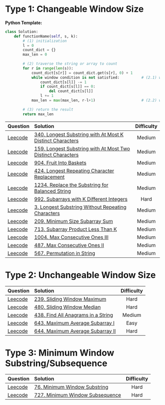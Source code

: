 # Type 1: Changeable Window Size
**Python Template:**
```Python
class Solution:
    def functionName(self, s, k):
        # (1) initialization
        l = 0
        count_dict = {}
        max_len = 0
        
        # (2) traverse the string or array to count
        for r in range(len(s)):
            count_dict[s[r]] = count_dict.get(s[r], 0) + 1
            while window condition is not satisfied:          # (2.1) window condition is not satisfied
                count_dict[s[l]] -= 1
                if count_dict[s[l]] == 0:
                    del count_dict[s[l]]
                l += 1
            max_len = max(max_len, r-l+1)                     # (2.2) window condition is satisfied
            
        # (3) return the result
        return max_len
```

| Question |    Solution   |  Difficulty |
|----------|:-------------|:------:|
| [Leecode](https://leetcode.com/problems/longest-substring-with-at-most-k-distinct-characters/)    |  [340. Longest Substring with At Most K Distinct Characters](https://github.com/JimengShi/Leetcode-Data-Structures-Algorithms/blob/master/14%20Sliding%20Window/340.%20Longest%20Substring%20with%20At%20Most%20K%20Distinct%20Characters.py) | Medium |
| [Leecode](https://leetcode.com/problems/longest-substring-with-at-most-two-distinct-characters/)    |  [159. Longest Substring with At Most Two Distinct Characters](https://github.com/JimengShi/Leetcode-Data-Structures-Algorithms/blob/master/14%20Sliding%20Window/159.%20Longest%20Substring%20with%20At%20Most%20Two%20Distinct%20Characters.py) | Medium |
| [Leecode](https://leetcode.com/problems/fruit-into-baskets/)    |  [904. Fruit Into Baskets](https://github.com/JimengShi/Leetcode-Data-Structures-Algorithms/blob/master/14%20Sliding%20Window/904.%20Fruit%20Into%20Baskets.py) | Medium |
| [Leecode](https://leetcode.com/problems/longest-repeating-character-replacement/)    |  [424. Longest Repeating Character Replacement](https://github.com/JimengShi/Leetcode-Data-Structures-Algorithms/blob/master/14%20Sliding%20Window/424.%20Longest%20Repeating%20Character%20Replacement.py) | Medium |
| [Leecode](https://leetcode.com/problems/replace-the-substring-for-balanced-string/)    |  [1234. Replace the Substring for Balanced String](https://github.com/JimengShi/Leetcode-Data-Structures-Algorithms/blob/master/14%20Sliding%20Window/1234.%20Replace%20the%20Substring%20for%20Balanced%20String.py) | Medium |
| [Leecode](https://leetcode.com/problems/subarrays-with-k-different-integers/)    |  [992. Subarrays with K Different Integers](https://github.com/JimengShi/Leetcode-Data-Structures-Algorithms/blob/master/14%20Sliding%20Window/992.%20Subarrays%20with%20K%20Different%20Integers.py) | Hard |
| [Leecode](https://leetcode.com/problems/longest-substring-without-repeating-characters/)    |  [3. Longest Substring Without Repeating Characters](https://github.com/JimengShi/Leetcode-Data-Structures-Algorithms/blob/master/14%20Sliding%20Window/3.%20Longest%20Substring%20Without%20Repeating%20Characters.py) | Medium |
| [Leecode](https://leetcode.com/problems/minimum-size-subarray-sum/)    |  [209. Minimum Size Subarray Sum](https://github.com/JimengShi/Leetcode-Data-Structures-Algorithms/blob/master/14%20Sliding%20Window/209.%20Minimum%20Size%20Subarray%20Sum.py) | Medium |
| [Leecode](https://leetcode.com/problems/subarray-product-less-than-k/)    |  [713. Subarray Product Less Than K](https://github.com/JimengShi/Leetcode-Data-Structures-Algorithms/blob/master/14%20Sliding%20Window/713.%20Subarray%20Product%20Less%20Than%20K.py) | Medium |
| [Leecode](https://leetcode.com/problems/max-consecutive-ones-iii/)    |  [1004. Max Consecutive Ones III](https://github.com/JimengShi/Leetcode-Data-Structures-Algorithms/blob/master/14%20Sliding%20Window/713.%20Subarray%20Product%20Less%20Than%20K.py) | Medium |
| [Leecode](https://leetcode.com/problems/max-consecutive-ones-ii/)    |  [487. Max Consecutive Ones II](https://github.com/JimengShi/Leetcode-Data-Structures-Algorithms/blob/master/14%20Sliding%20Window/487.%20Max%20Consecutive%20Ones%20II.py) | Medium |
| [Leecode](https://leetcode.com/problems/permutation-in-string/)    |  [567. Permutation in String](https://github.com/JimengShi/Leetcode-Data-Structures-Algorithms/blob/master/14%20Sliding%20Window/1004.%20Max%20Consecutive%20Ones%20III.py) | Medium |


# Type 2: Unchangeable Window Size
| Question |    Solution   |  Difficulty |
|----------|:-------------|:------:|
| [Leecode](https://leetcode.com/problems/sliding-window-maximum/)    |  [239. Sliding Window Maximum](https://github.com/JimengShi/Leetcode-Data-Structures-Algorithms/blob/master/14%20Sliding%20Window/239.%20Sliding%20Window%20Maximum.py) | Hard |
| [Leecode](https://leetcode.com/problems/sliding-window-median/)    |  [480. Sliding Window Median](https://github.com/JimengShi/Leetcode-Data-Structures-Algorithms/blob/master/14%20Sliding%20Window/480.%20Sliding%20Window%20Median.py) | Hard |
| [Leecode](https://leetcode.com/problems/find-all-anagrams-in-a-string/)    |  [438. Find All Anagrams in a String](https://github.com/JimengShi/Leetcode-Data-Structures-Algorithms/blob/master/14%20Sliding%20Window/438.%20Find%20All%20Anagrams%20in%20a%20String.py) | Medium |
| [Leecode](https://leetcode.com/problems/maximum-average-subarray-i/)    |  [643. Maximum Average Subarray I](https://github.com/JimengShi/Leetcode-Data-Structures-Algorithms/blob/master/14%20Sliding%20Window/643.%20Maximum%20Average%20Subarray%20I.py) | Easy |
| [Leecode](https://leetcode.com/problems/maximum-average-subarray-ii/)    |  [644. Maximum Average Subarray II](https://github.com/JimengShi/Leetcode-Data-Structures-Algorithms/blob/master/14%20Sliding%20Window/644.%20Maximum%20Average%20Subarray%20II.py) | Hard |



# Type 3: Minimum Window Substring/Subsequence
| Question |    Solution   |  Difficulty |
|----------|:-------------|:------:|
| [Leecode](https://leetcode.com/problems/minimum-window-substring/)    |  [76. Minimum Window Substring](https://github.com/JimengShi/Leetcode-Data-Structures-Algorithms/blob/master/14%20Sliding%20Window/76.%20Minimum%20Window%20Substring.py) | Hard |
| [Leecode](https://leetcode.com/problems/minimum-window-subsequence/)    |  [727. Minimum Window Subsequence](https://github.com/JimengShi/Leetcode-Data-Structures-Algorithms/blob/master/14%20Sliding%20Window/727.%20Minimum%20Window%20Subsequence.py) | Hard |
